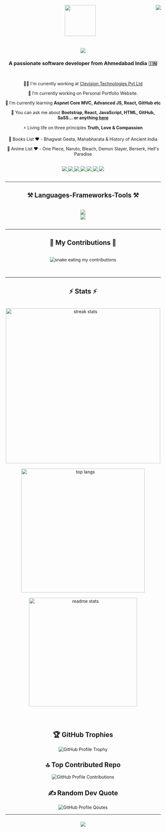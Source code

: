 <img
  align="right"
  src="https://visitor-badge.laobi.icu/badge?page_id=SHVM-09.SHVM-09"
/>
<div id="header" align="center">
  <img src="https://media.giphy.com/media/M9gbBd9nbDrOTu1Mqx/giphy.gif" width="100"/>
</div>
<h1 align="center">
  <img
    src="https://readme-typing-svg.herokuapp.com/?font=Righteous&size=35&center=true&vCenter=true&width=500&height=70&duration=4000&lines=Hello+There!+👋;+I'm+Shivam+Upadhyay!;"
  />
</h1>

<h3 align="center">A passionate software developer from Ahmedabad India 🇮🇳</h3>

<br />

<div align="center">

👨‍💻 I'm currently working at [Clevision Technologies Pvt Ltd](http://clevision.net/)

🔭 I’m currently working on Personal Portfolio Website.

🌱 I’m currently learning **Aspnet Core MVC, Advanced JS, React, GitHub etc**

💬 You can ask me about **Bootstrap, React, JavaScript, HTML, GitHub, SaSS... or anything [here](https://github.com/SHVM-09/SHVM-09/issues)**

⚡ Living life on three principles **Truth, Love & Compassion**

📖 Books List ❤️ - Bhagwat Geeta, Mahabharata & History of Ancient India

🎥 Anime List ❤️ - One Piece, Naruto, Bleach, Demon Slayer, Berserk, Hell's Paradise 

 </div>
<br/>
<div align="center">
  <a href="mailto:monkeydeluffy@icloud.com" target="_blank">
    <img
      src="https://img.shields.io/badge/Gmail-333333?style=for-the-badge&logo=gmail&logoColor=red"
    />
  </a>
  <a href="https://www.linkedin.com/in/shivam-upadhyay-44041a118/" target="_blank">
    <img
      src="https://img.shields.io/badge/LinkedIn-0077B5?style=for-the-badge&logo=linkedin&logoColor=white"
    />
  </a>
  <a href="https://shivam-upadhyay-portfolio.netlify.app/" target="_blank">
    <img
      src="https://img.shields.io/badge/Portfolio-FF5722?style=for-the-badge&logo=todoist&logoColor=white"
    />
  </a>
  <a href="https://discord.com/channels/1155418497799704587/1155418497799704590/" target="_blank">
    <img
      src="https://img.shields.io/badge/Discord-7289da?style=for-the-badge&logo=discord&logoColor=white"
    />
  </a>
    <a href="https://www.instagram.com/s_h_v_m_9/" target="_blank">
    <img
      src="https://img.shields.io/badge/Instagram-833AB4?style=for-the-badge&logo=instagram&logoColor=white"
    />
  </a>
    <a href="https://www.facebook.com/shivam.upadhyay.94009841" target="_blank">
    <img
      src="https://img.shields.io/badge/Facebook-4267B2?style=for-the-badge&logo=facebook&logoColor=white"
    />
  </a>
  <a href="https://codepen.io/codepen-io-lord-shivam" target="_blank">
    <img
      src="https://img.shields.io/badge/CodePen-ffffff?style=for-the-badge&logo=codepen&logoColor=black"
    />
  </a>
</div>
<br/>
<hr />

<h2 align="center">⚒️ Languages-Frameworks-Tools ⚒️</h2>
<br />
<div align="center">
  <img
    src="https://skillicons.dev/icons?i=github,javascript,typescript,sass,gulp,netlify,codepen,discord,regex,dotnet,githubactions,sqlite,visualstudio"
  /><br />
  <img
    src="https://skillicons.dev/icons?i=react,redux,bootstrap,html,css,vscode,figma,git,stackoverflow,docker,jquery,vercel,cs"
  />
</div>

<br />
<hr />

<div align="center">
  <h2>🐍 My Contributions 🐍</h2>
  <br>
  <img alt="snake eating my contributions" src="https://cdn.jsdelivr.net/gh/SHVM-09/SHVM-09@output/github-contribution-grid-snake-dark.svg" />
  <br/><br/><br/>
</div>

<hr/>
<h2 align="center">⚡ Stats ⚡</h2>
<br>
<div align="center">
  <img width=500 src="https://streak-stats.demolab.com/?user=SHVM-09&count_private=true&theme=react&border_radius=10" alt="streak stats"/>
</div>
<br/>
<div align="center">
  <img width=400 align="center" src="https://github-readme-stats-shvm-09.vercel.app/api/top-langs/?username=SHVM-09&langs_count=8&layout=compact&theme=react&border_radius=10&size_weight=0.5&count_weight=0.5" alt="top langs" />
</div>
<br/>
<div align="center">
  <img width=350 src="https://github-readme-stats-three-pi-63.vercel.app/api?username=SHVM-09&count_private=true&show_icons=true&theme=react&rank_icon=github&border_radius=10" alt="readme stats" />
</div>
 
<br/><br/>

<h2 align="center">🏆 GitHub Trophies</h2>
<div align="center">
  <img src="https://github-profile-trophy.vercel.app/?username=SHVM-09&theme=monokai&row=2&column=3" alt="GitHub Profile Trophy" />
</div>


<h2 align="center">🔝 Top Contributed Repo</h2>
<div align="center">
  <img src="https://github-contributor-stats.vercel.app/api?username=SHVM-09&limit=5&theme=dark&combine_all_yearly_contributions=true" alt="GitHub Profile Contributions" />
</div>

<h2 align="center">✍️ Random Dev Quote</h2>
<div align="center">
  <img src="https://quotes-github-readme.vercel.app/api?type=horizontal&theme=radical" alt="GitHub Profile Qoutes" />
</div>

<hr/>

<h3 align="center">
    <img src="https://readme-typing-svg.herokuapp.com/?font=Righteous&size=25&center=true&vCenter=true&width=500&height=70&duration=4000&lines=Thanks+for+visiting!+✌️;+Shoot+me+a+message+on+Linkedin+or+Mail!;I'm+always+down+to+collab+:)">
</h3>


